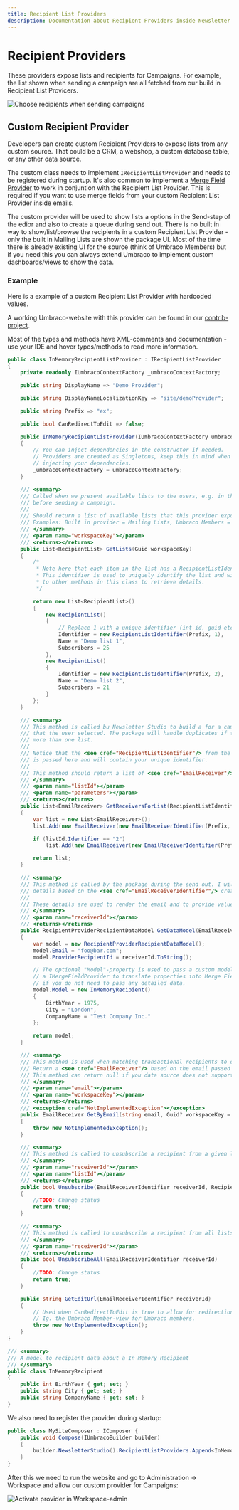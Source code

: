 ```yaml
---
title: Recipient List Providers
description: Documentation about Recipient Providers inside Newsletter Studio
---
```

# Recipient Providers
These providers expose lists and recipients for Campaigns. For example, the list shown when sending a campaign are all fetched from our build in Recipient List Provicers.

![Choose recipients when sending campaigns](/media/campaigns-choose-recipients.png)

## Custom Recipient Provider
Developers can create custom Recipient Providers to expose lists from any custom source. That could be a CRM, a webshop, a custom database table, or any other data source.

The custom class needs to implement `IRecipientListProvider` and needs to be registered during startup. It's also common to implement a [Merge Field Provider](../develop/merge-field-providers.md) to work in conjuntion with the Recipient List Provider. This is required if you want to use merge fields from your custom Recipient List Provider inside emails.

The custom provider will be used to show lists a options in the Send-step of the edior and also to create a queue during send out. There is no built in way to show/list/browse the recipients in a custom Recipient List Provider - only the built in Mailing Lists are shown the package UI. Most of the time there is already existing UI for the source (think of Umbraco Members) but if you need this you can always extend Umbraco to implement custom dashboards/views to show the data.

### Example
Here is a example of a custom Recipient List Provider with hardcoded values.

A working Umbraco-website with this provider can be found in our [contrib-project](https://github.com/enkelmedia/NewsletterStudioContrib/tree/master/Newsletter%20Studio%20V12/Extensions-Demos).

Most of the types and methods have XML-comments and documentation - use your IDE and hover types/methods to read more information.

```csharp
public class InMemoryRecipientListProvider : IRecipientListProvider
{
    private readonly IUmbracoContextFactory _umbracoContextFactory;

    public string DisplayName => "Demo Provider";

    public string DisplayNameLocalizationKey => "site/demoProvider";

    public string Prefix => "ex";

    public bool CanRedirectToEdit => false;

    public InMemoryRecipientListProvider(IUmbracoContextFactory umbracoContextFactory)
    {
        // You can inject dependencies in the constructor if needed.
        // Providers are created as Singletons, keep this in mind when
        // injecting your dependencies.
        _umbracoContextFactory = umbracoContextFactory;
    }

    /// <summary>
    /// Called when we present available lists to the users, e.g. in the last step
    /// before sending a campaign.
    /// 
    /// Should return a list of available lists that this provider exposes.
    /// Examples: Built in provider = Mailing Lists, Umbraco Members = List of groups
    /// </summary>
    /// <param name="workspaceKey"></param>
    /// <returns></returns>
    public List<RecipientList> GetLists(Guid workspaceKey)
    {
        /*
         * Note here that each item in the list has a RecipientListIdentifier
         * This identifier is used to uniquely identify the list and will be passed
         * to other methods in this class to retrieve details.
         */

        return new List<RecipientList>()
        {
            new RecipientList()
            {
                // Replace 1 with a unique identifier (int-id, guid etc) of your list.
                Identifier = new RecipientListIdentifier(Prefix, 1), 
                Name = "Demo list 1",
                Subscribers = 25
            },
            new RecipientList()
            {
                Identifier = new RecipientListIdentifier(Prefix, 2),
                Name = "Demo list 2",
                Subscribers = 21
            }
        };
    }

    /// <summary>
    /// This method is called bu Newsletter Studio to build a for a campaign based on the lists
    /// that the user selected. The package will handle duplicates if the same email is present in
    /// more than one list.
    ///
    /// Notice that the <see cref="RecipientListIdentifier"/> from the <see cref="GetLists"/>-method
    /// is passed here and will contain your unique identifier.
    ///
    /// This method should return a list of <see cref="EmailReceiver"/> that will be used to build the queue.
    /// </summary>
    /// <param name="listId"></param>
    /// <param name="parameters"></param>
    /// <returns></returns>
    public List<EmailReceiver> GetReceiversForList(RecipientListIdentifier listId, GetReceiversForListParams parameters)
    {
        var list = new List<EmailReceiver>();
        list.Add(new EmailReceiver(new EmailReceiverIdentifier(Prefix, 1), "foo@bar.com", "Foo Bar"));

        if (listId.Identifier == "2")
            list.Add(new EmailReceiver(new EmailReceiverIdentifier(Prefix, 2), "foo2@bar.com", "Foo Bar"));

        return list;
    }

    /// <summary>
    /// This method is called by the package during the send out. I will be called one time for each recipient to get the
    /// details based on the <see cref="EmailReceiverIdentifier"/> created in the <see cref="GetReceiversForList"/>-method.
    ///
    /// These details are used to render the email and to provide values for any <see cref="ICampaignEmailMergeFieldProvider"/>.
    /// </summary>
    /// <param name="receiverId"></param>
    /// <returns></returns>
    public RecipientProviderRecipientDataModel GetDataModel(EmailReceiverIdentifier receiverId)
    {
        var model = new RecipientProviderRecipientDataModel();
        model.Email = "foo@bar.com";
        model.ProviderRecipientId = receiverId.ToString();

        // The optional "Model"-property is used to pass a custom model that can be used inside 
        // a IMergeFieldProvider to translate properties into Merge Fields. Leave this as null
        // if you do not need to pass any detailed data.
        model.Model = new InMemoryRecipient()
        {
            BirthYear = 1975,
            City = "London",
            CompanyName = "Test Company Inc."
        };

        return model;
    }

    /// <summary>
    /// This method is used when matching transactional recipients to existing recipients in the system.
    /// Return a <see cref="EmailReceiver"/> based on the email passed in.
    /// This method can return null if you data source does not support to query by email.
    /// </summary>
    /// <param name="email"></param>
    /// <param name="workspaceKey"></param>
    /// <returns></returns>
    /// <exception cref="NotImplementedException"></exception>
    public EmailReceiver GetByEmail(string email, Guid? workspaceKey = null)
    {
        throw new NotImplementedException();
    }

    /// <summary>
    /// This method is called to unsubscribe a recipient from a given list.
    /// </summary>
    /// <param name="receiverId"></param>
    /// <param name="listId"></param>
    /// <returns></returns>
    public bool Unsubscribe(EmailReceiverIdentifier receiverId, RecipientListIdentifier listId)
    {
        //TODO: Change status
        return true;
    }

    /// <summary>
    /// This method is called to unsubscribe a recipient from all lists in the provider.
    /// </summary>
    /// <param name="receiverId"></param>
    /// <returns></returns>
    public bool UnsubscribeAll(EmailReceiverIdentifier receiverId)
    {
        //TODO: Change status
        return true;
    }

    public string GetEditUrl(EmailReceiverIdentifier receiverId)
    {
        // Used when CanRedirectToEdit is true to allow for redirection to a edit-view. 
        // Ig. the Umbraco Member-view for Umbraco members.
        throw new NotImplementedException();
    }
}

/// <summary>
/// A model to recipient data about a In Memory Recipient
/// </summary>
public class InMemoryRecipient
{
    public int BirthYear { get; set; }
    public string City { get; set; }
    public string CompanyName { get; set; }
}
```

We also need to register the provider during startup:

```csharp
public class MySiteComposer : IComposer {
    public void Compose(IUmbracoBuilder builder)
    {
        builder.NewsletterStudio().RecipientListProviders.Append<InMemoryRecipientListProvider>();
    }
}

```

After this we need to run the website and go to Administration -> Workspace and allow our custom provider for Campaigns:

![Activate provider in Workspace-admin](/media/develop--administration-workspace-recipient-list-providers.png)

